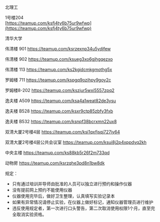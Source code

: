 北理工

1号楼204  
[https://teamup.com/ksfj4ty6b75ur9wfwp](https://teamup.com/ksfj4ty6b75ur9wfwp)

清华大学

伟清楼 901	  https://teamup.com/ksrzexnp34u5ydjfew

伟清楼 902  	https://teamup.com/ksueg3xo6gjhgqezxo

伟清楼 113  	https://teamup.com/ks2kgidcmkgmothg5x

罗姆楼 711	  https://teamup.com/kspgq9ozihpy9goy2c

罗姆楼8-202	https://teamup.com/kszjur5wxi5557zpq2

逸夫楼 A509	https://teamup.com/ksa4a1weat82de3ysu

逸夫楼 B528	https://teamup.com/ksxr9ctp85zbfy3fxb

逸夫楼 B532	https://teamup.com/ksnpf38bcrxmn22ux8

双清大厦2号楼4层	 https://teamup.com/ksi1qxfjsqj727iy64

双清大厦2号楼4层公共会议室  https://teamup.com/ksui8j2p4xppdyq2kh

中央主楼		https://teamup.com/ks88kb5r26f2m733qd

动物房		https://teamup.com/ksrzqhe3pd8n1bw8dk



规定：
-	只有通过培训并导师由批准的人员可以独立进行预约和操作仪器
-	没有提前网上预约不能使用仪器
-	仪器使用完毕后，做好卫生整理，认真填写实验记录本
-	如果有异常情况请停止实验，在仪器上做好标记，通知仪器管理员进行维护
-	违反使用规定者，第一次进行口头警告，第二次取消使用权限1个月，直至完全取消实验资格。

